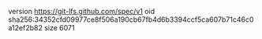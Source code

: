 version https://git-lfs.github.com/spec/v1
oid sha256:34352cfd09977ce8f506a190cb67fb4d6b3394ccf5ca607b71c46c0a12ef2b82
size 6071
